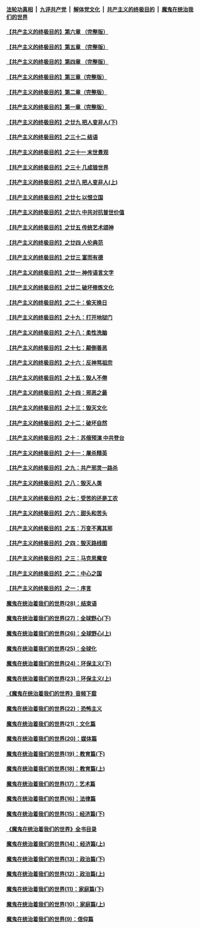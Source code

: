 

####  [法轮功真相](../../../../basic/blob/master/README.md?t=06182102) &nbsp;|&nbsp; [九评共产党](../../../../9ping.md/blob/master/README.md?t=06182102) &nbsp;|&nbsp; [解体党文化](../../../../jtdwh.md/blob/master/README.md?t=06182102)  &nbsp;|&nbsp; [共产主义的终极目的](../../../../gczydzjmd.md/blob/master/README.md?t=06182102) &nbsp;|&nbsp; [魔鬼在统治我们的世界](../../../../mgztzwmdsj.md/blob/master/README.md?t=06182102) 

#### [【共产主义的终极目的】第六章 （完整版）](../pages/nsc422/n11428913.md?t=06182102) 

#### [【共产主义的终极目的】第五章 （完整版）](../pages/nsc422/n11428912.md?t=06182102) 

#### [【共产主义的终极目的】第四章 （完整版）](../pages/nsc422/n11428907.md?t=06182102) 

#### [【共产主义的终极目的】第三章（完整版）](../pages/nsc422/n11428848.md?t=06182102) 

#### [【共产主义的终极目的】第二章（完整版）](../pages/nsc422/n11428831.md?t=06182102) 

#### [【共产主义的终极目的】第一章（完整版）](../pages/nsc422/n11417651.md?t=06182102) 

#### [【共产主义的终极目的】之廿九 把人变非人(下)](../pages/nsc422/n11344140.md?t=06182102) 

#### [【共产主义的终极目的】之三十二 结语](../pages/nsc422/n11360535.md?t=06182102) 

#### [【共产主义的终极目的】之三十一 末世景观](../pages/nsc422/n11351129.md?t=06182102) 

#### [【共产主义的终极目的】之三十 几成狼世界](../pages/nsc422/n11348280.md?t=06182102) 

#### [【共产主义的终极目的】之廿八 把人变非人(上)](../pages/nsc422/n11340492.md?t=06182102) 

#### [【共产主义的终极目的】之廿七 以恨立国](../pages/nsc422/n11336944.md?t=06182102) 

#### [【共产主义的终极目的】之廿六 中共对抗普世价值](../pages/nsc422/n11324785.md?t=06182102) 

#### [【共产主义的终极目的】之廿五 传统艺术颂神](../pages/nsc422/n11296396.md?t=06182102) 

#### [【共产主义的终极目的】之廿四 人伦典范](../pages/nsc422/n11296397.md?t=06182102) 

#### [【共产主义的终极目的】之廿三 富而有德](../pages/nsc422/n11283598.md?t=06182102) 

#### [【共产主义的终极目的】之廿一 神传语言文字](../pages/nsc422/n11263265.md?t=06182102) 

#### [【共产主义的终极目的】之廿二 破坏修炼文化](../pages/nsc422/n11245728.md?t=06182102) 

#### [【共产主义的终极目的】之二十：偷天换日](../pages/nsc422/n11238846.md?t=06182102) 

#### [【共产主义的终极目的】之十九：打开地狱门](../pages/nsc422/n11206376.md?t=06182102) 

#### [【共产主义的终极目的】之十八：柔性洗脑](../pages/nsc422/n11199994.md?t=06182102) 

#### [【共产主义的终极目的】之十七：颠倒善恶](../pages/nsc422/n11179782.md?t=06182102) 

#### [【共产主义的终极目的】之十六：反神骂祖宗](../pages/nsc422/n11166798.md?t=06182102) 

#### [【共产主义的终极目的】之十五：毁人不倦](../pages/nsc422/n11166792.md?t=06182102) 

#### [【共产主义的终极目的】之十四：邪恶之最](../pages/nsc422/n11150249.md?t=06182102) 

#### [【共产主义的终极目的】之十三：毁灭文化](../pages/nsc422/n11135227.md?t=06182102) 

#### [【共产主义的终极目的】之十二：破坏自然](../pages/nsc422/n11135214.md?t=06182102) 

#### [【共产主义的终极目的】之十：苏俄预演 中共登台](../pages/nsc422/n11118424.md?t=06182102) 

#### [【共产主义的终极目的】之十一：屠杀精英](../pages/nsc422/n11118442.md?t=06182102) 

#### [【共产主义的终极目的】之九：共产邪灵一路杀](../pages/nsc422/n11114139.md?t=06182102) 

#### [【共产主义的终极目的】之八：毁灭人类](../pages/nsc422/n11108503.md?t=06182102) 

#### [【共产主义的终极目的】之七：受苦的还是工农](../pages/nsc422/n11101809.md?t=06182102) 

#### [【共产主义的终极目的】之六：甜头和苦头](../pages/nsc422/n11096971.md?t=06182102) 

#### [【共产主义的终极目的】之五：万变不离其邪](../pages/nsc422/n11091285.md?t=06182102) 

#### [【共产主义的终极目的】之四：毁灭路线图](../pages/nsc422/n11086284.md?t=06182102) 

#### [【共产主义的终极目的】之三：马克思魔变](../pages/nsc422/n11061941.md?t=06182102) 

#### [【共产主义的终极目的】之二：中心之国](../pages/nsc422/n11047728.md?t=06182102) 

#### [【共产主义的终极目的】之一：序言](../pages/nsc422/n11086077.md?t=06182102) 

#### [魔鬼在统治着我们的世界(28)：结束语](../pages/nsc422/n10936246.md?t=06182102) 

#### [魔鬼在统治着我们的世界(27)：全球野心(下)](../pages/nsc422/n10928319.md?t=06182102) 

#### [魔鬼在统治着我们的世界(26)：全球野心(上)](../pages/nsc422/n10900318.md?t=06182102) 

#### [魔鬼在统治着我们的世界(25)：全球化](../pages/nsc422/n10788205.md?t=06182102) 

#### [魔鬼在统治着我们的世界(24)：环保主义(下)](../pages/nsc422/n10695307.md?t=06182102) 

#### [魔鬼在统治着我们的世界(23)：环保主义(上)](../pages/nsc422/n10688613.md?t=06182102) 

#### [《魔鬼在统治着我们的世界》音频下载](../pages/nsc422/n10635553.md?t=06182102) 

#### [魔鬼在统治着我们的世界(22)：恐怖主义](../pages/nsc422/n10614727.md?t=06182102) 

#### [魔鬼在统治着我们的世界(21)：文化篇](../pages/nsc422/n10597706.md?t=06182102) 

#### [魔鬼在统治着我们的世界(20)：媒体篇](../pages/nsc422/n10586579.md?t=06182102) 

#### [魔鬼在统治着我们的世界(19)：教育篇(下)](../pages/nsc422/n10564808.md?t=06182102) 

#### [魔鬼在统治着我们的世界(18)：教育篇(上)](../pages/nsc422/n10526970.md?t=06182102) 

#### [魔鬼在统治着我们的世界(17)：艺术篇](../pages/nsc422/n10499093.md?t=06182102) 

#### [魔鬼在统治着我们的世界(16)：法律篇](../pages/nsc422/n10485969.md?t=06182102) 

#### [魔鬼在统治着我们的世界(15)：经济篇(下)](../pages/nsc422/n10469975.md?t=06182102) 

#### [《魔鬼在统治着我们的世界》全书目录](../pages/nsc422/n10464261.md?t=06182102) 

#### [魔鬼在统治着我们的世界(14)：经济篇(上)](../pages/nsc422/n10457370.md?t=06182102) 

#### [魔鬼在统治着我们的世界(13)：政治篇(下)](../pages/nsc422/n10448270.md?t=06182102) 

#### [魔鬼在统治着我们的世界(12)：政治篇(上)](../pages/nsc422/n10444576.md?t=06182102) 

#### [魔鬼在统治着我们的世界(11)：家庭篇(下)](../pages/nsc422/n10440961.md?t=06182102) 

#### [魔鬼在统治着我们的世界(10)：家庭篇(上)](../pages/nsc422/n10435448.md?t=06182102) 

#### [魔鬼在统治着我们的世界(9)：信仰篇](../pages/nsc422/n10432159.md?t=06182102) 

